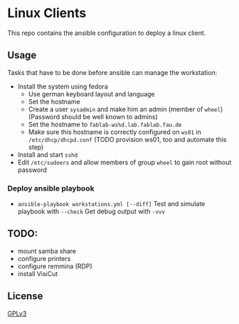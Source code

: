 # Linux Clients

This repo contains the ansible configuration to deploy a linux client.

## Usage

Tasks that have to be done before ansible can manage the workstation:

- Install the system using fedora
  - Use german keyboard layout and language
  - Set the hostname
  - Create a user `sysadmin` and make him an admin (member of `wheel`) (Password should be well known to admins)
  - Set the hostname to `fablab-ws%d.lab.fablab.fau.de`
  - Make sure this hostname is correctly configured on `ws01` in `/etc/dhcp/dhcpd.conf` (TODO provision ws01, too and automate this step)
- Install and start `sshd`
- Edit `/etc/sudoers` and allow members of group `wheel` to gain root without password

### Deploy ansible playbook

- `ansible-playbook workstations.yml [--diff]`
Test and simulate playbook with `--check`
Get debug output with `-vvv`

## TODO:

- mount samba share
- configure printers
- configure remmina (RDP)
- install VisiCut

## License

[GPLv3](https://www.gnu.org/licenses/gpl.html)
